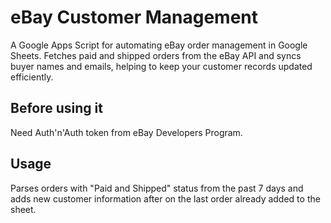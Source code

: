 # eBay Customer Management

A Google Apps Script for automating eBay order management in Google Sheets. Fetches paid and shipped orders from the eBay API and syncs buyer names and emails, helping to keep your customer records updated efficiently.


## Before using it

Need Auth'n'Auth token from eBay Developers Program. 


## Usage

Parses orders with "Paid and Shipped" status from the past 7 days and adds new customer information after on the last order already added to the sheet.

